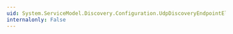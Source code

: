 ```yaml
---
uid: System.ServiceModel.Discovery.Configuration.UdpDiscoveryEndpointElement.TransportSettings
internalonly: False
---
```

